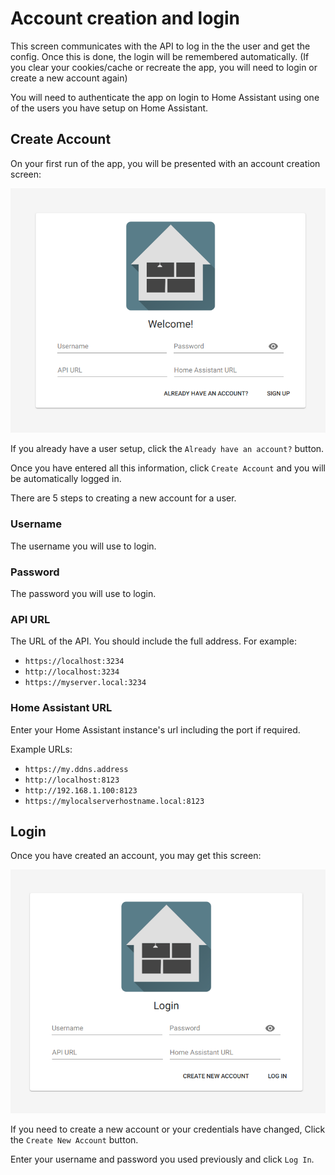 # Account creation and login

This screen communicates with the API to log in the the user and get the
config. Once this is done, the login will be remembered automatically.
(If you clear your cookies/cache or recreate the app,
you will need to login or create a new account again)

You will need to authenticate the app on login to Home Assistant using one of
the users you have setup on Home Assistant.

## Create Account

On your first run of the app, you will be presented with an account creation screen:

![Create Account][account-creation]

If you already have a user setup, click the `Already have an account?` button.

Once you have entered all this information, click `Create Account` and you
will be automatically logged in.

There are 5 steps to creating a new account for a user.

### Username

The username you will use to login.

### Password

The password you will use to login.

### API URL

The URL of the API. You should include the full address. For example:

- `https://localhost:3234`
- `http://localhost:3234`
- `https://myserver.local:3234`

### Home Assistant URL

Enter your Home Assistant instance's url including the port if required.

Example URLs:

- `https://my.ddns.address`
- `http://localhost:8123`
- `http://192.168.1.100:8123`
- `https://mylocalserverhostname.local:8123`

## Login

Once you have created an account, you may get this screen:

![Login][account-login]

If you need to create a new account or your credentials have changed,
Click the `Create New Account` button.

Enter your username and password you used previously and click `Log In`.

[account-creation]: https://raw.githubusercontent.com/timmo001/home-panel/master/docs/resources/account-creation.png
[account-login]: https://raw.githubusercontent.com/timmo001/home-panel/master/docs/resources/account-login.png
